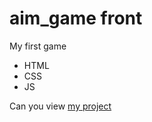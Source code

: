# aim_game front
My first game
- HTML
- CSS
- JS

Can you view [my project](https://zxc-t0xic.github.io/aim_training/)
